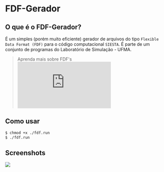 # FDF-Gerador
 
## O que é o FDF-Gerador?
  
É um simples (porém muito eficiente) gerador de arquivos do tipo `Flexible Data Format (FDF)` para o código computacional `SIESTA`. É parte de um conjunto de programas do Laboratório de Simulação - UFMA.

> Aprenda mais sobre FDF's ![aqui](https://personales.unican.es/junqueraj/JavierJunquera_files/Metodos/Theory/How-to-run-siesta.pdf)


## Como usar

``` bash
$ chmod +x ./fdf.run
$ ./fdf.run
```

## Screenshots
![](/img/ajuda.png)
